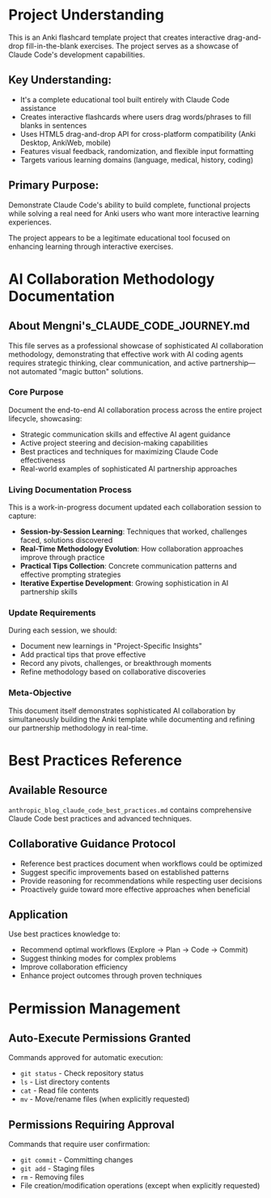 # Project Understanding

This is an Anki flashcard template project that creates interactive drag-and-drop fill-in-the-blank exercises. The project serves as a showcase of Claude Code's development capabilities.

## Key Understanding:
- It's a complete educational tool built entirely with Claude Code assistance
- Creates interactive flashcards where users drag words/phrases to fill blanks in sentences
- Uses HTML5 drag-and-drop API for cross-platform compatibility (Anki Desktop, AnkiWeb, mobile)
- Features visual feedback, randomization, and flexible input formatting
- Targets various learning domains (language, medical, history, coding)

## Primary Purpose:
Demonstrate Claude Code's ability to build complete, functional projects while solving a real need for Anki users who want more interactive learning experiences.

The project appears to be a legitimate educational tool focused on enhancing learning through interactive exercises.

# AI Collaboration Methodology Documentation

## About Mengni's_CLAUDE_CODE_JOURNEY.md

This file serves as a professional showcase of sophisticated AI collaboration methodology, demonstrating that effective work with AI coding agents requires strategic thinking, clear communication, and active partnership—not automated "magic button" solutions.

### Core Purpose
Document the end-to-end AI collaboration process across the entire project lifecycle, showcasing:
- Strategic communication skills and effective AI agent guidance
- Active project steering and decision-making capabilities  
- Best practices and techniques for maximizing Claude Code effectiveness
- Real-world examples of sophisticated AI partnership approaches

### Living Documentation Process
This is a work-in-progress document updated each collaboration session to capture:
- **Session-by-Session Learning**: Techniques that worked, challenges faced, solutions discovered
- **Real-Time Methodology Evolution**: How collaboration approaches improve through practice
- **Practical Tips Collection**: Concrete communication patterns and effective prompting strategies
- **Iterative Expertise Development**: Growing sophistication in AI partnership skills

### Update Requirements
During each session, we should:
- Document new learnings in "Project-Specific Insights"
- Add practical tips that prove effective
- Record any pivots, challenges, or breakthrough moments
- Refine methodology based on collaborative discoveries

### Meta-Objective
This document itself demonstrates sophisticated AI collaboration by simultaneously building the Anki template while documenting and refining our partnership methodology in real-time.

# Best Practices Reference

## Available Resource
`anthropic_blog_claude_code_best_practices.md` contains comprehensive Claude Code best practices and advanced techniques.

## Collaborative Guidance Protocol
- Reference best practices document when workflows could be optimized
- Suggest specific improvements based on established patterns
- Provide reasoning for recommendations while respecting user decisions
- Proactively guide toward more effective approaches when beneficial

## Application
Use best practices knowledge to:
- Recommend optimal workflows (Explore → Plan → Code → Commit)
- Suggest thinking modes for complex problems
- Improve collaboration efficiency
- Enhance project outcomes through proven techniques

# Permission Management

## Auto-Execute Permissions Granted
Commands approved for automatic execution:
- `git status` - Check repository status
- `ls` - List directory contents
- `cat` - Read file contents
- `mv` - Move/rename files (when explicitly requested)

## Permissions Requiring Approval
Commands that require user confirmation:
- `git commit` - Committing changes
- `git add` - Staging files
- `rm` - Removing files
- File creation/modification operations (except when explicitly requested)